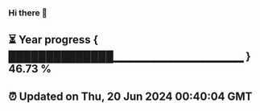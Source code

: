 ### Hi there 👋
⏳ Year progress { ██████████████▁▁▁▁▁▁▁▁▁▁▁▁▁▁▁▁ } 46.73 %
---
⏰ Updated on Thu, 20 Jun 2024 00:40:04 GMT
---
